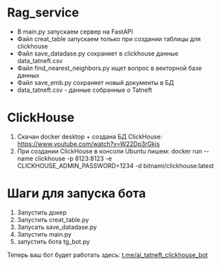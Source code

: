 # Rag_service
- В main.py запускаем сервер на FastAPI
- Файл creat_table запускаем только при создании таблицы для clickhouse
- Файл save_datadase.py сохраняет в clickhouse данные data_tatneft.csv
- Файл find_nearest_neighbors.py ищет вопрос в векторной базе данных
- Файл save_emb.py сохраняет новый документы в БД
- data_tatneft.csv - данные собранные о Tatneft
# ClickHouse
1) Скачан docker desktop + создана БД ClickHouse: https://www.youtube.com/watch?v=W22Dp3rGkis
2) При создании ClickHouse в консоли Ubuntu пишем: docker run --name clickhouse -p 8123:8123 -e CLICKHOUSE_ADMIN_PASSWORD=1234 -d bitnami/clickhouse:latest
# Шаги для запуска бота
1) Запустить докер 
2) Запустить creat_table.py
3) Запусать save_datadase.py
4) Запустить main.py
5) запустить бота tg_bot.py

Теперь ваш бот будет работать здесь: [t.me/ai_tatneft_clickhouse_bot](https://t.me/ai_tatneft_clickhouse_bot)